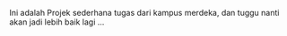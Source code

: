 Ini adalah Projek sederhana tugas dari kampus merdeka, 
dan tuggu nanti akan jadi lebih baik lagi ...
